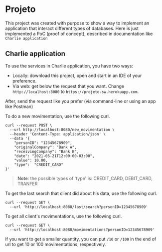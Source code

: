 # Projeto
This project was created with purpose to show a way to implement an application that interact different types of databases.
Here is just implemented a PoC (proof of concept), described in documentation like `Charlie application`


## Charlie application
To use the services in Charlie application, you have two ways:
* Locally: download this project, open and start in an IDE of your preference.
* Via web: get below the request that you want. Change `http://localhost:8080` to `https://projeto-sw.herokuapp.com`.
  
After, send the request like you prefer (via command-line or using an app like Postman)

To do a new movimentation, use the following curl.
```
curl --request POST \
  --url http://localhost:8080/new_movimentation \
  --header 'Content-Type: application/json' \
  --data '{
	"personID": "12345678909",
	"originalCompany": "Bank A",
	"receivingCompany": "Bank B",
	"date": "2021-05-21T12:00:00-03:00",
	"value": 10.00,
	"type":  "CREDIT_CARD"
}'
```
> **Note**: the possible types of 'type' is: CREDIT_CARD, DEBIT_CARD, TRANFER 

To get the last search that client did about his data, use the following curl.
```
curl --request GET \
  --url 'http://localhost:8080/last/search?personID=12345678909'
```

To get all client's movimentations, use the following curl.
```
curl --request GET \
  --url 'http://localhost:8080/movimentations?personID=12345678909'
```
If you want to get a smaller quantity, you can put `/10` or `/100` in the end of url to get 10 or 100 movimentations, respectively.
